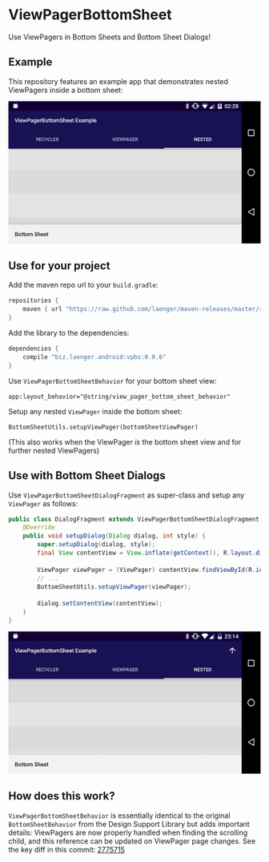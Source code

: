 # ViewPagerBottomSheet

Use ViewPagers in Bottom Sheets and Bottom Sheet Dialogs!

## Example

This repository features an example app that demonstrates nested ViewPagers inside a bottom sheet:

![Example App](assets/viewpager.gif)

## Use for your project

Add the maven repo url to your `build.gradle`:

```groovy
repositories {
    maven { url "https://raw.github.com/laenger/maven-releases/master/releases" }
}
```

Add the library to the dependencies:

```groovy
dependencies {
    compile "biz.laenger.android:vpbs:0.0.6"
}
```

Use `ViewPagerBottomSheetBehavior` for your bottom sheet view:
```
app:layout_behavior="@string/view_pager_bottom_sheet_behavior"
```

Setup any nested `ViewPager` inside the bottom sheet:
```
BottomSheetUtils.setupViewPager(bottomSheetViewPager)
```
(This also works when the ViewPager _is_ the bottom sheet view and for further nested ViewPagers)

## Use with Bottom Sheet Dialogs

Use `ViewPagerBottomSheetDialogFragment` as super-class and setup any `ViewPager` as follows:

```java
public class DialogFragment extends ViewPagerBottomSheetDialogFragment {
    @Override
    public void setupDialog(Dialog dialog, int style) {
        super.setupDialog(dialog, style);
        final View contentView = View.inflate(getContext(), R.layout.dialog_bottom_sheet, null);

        ViewPager viewPager = (ViewPager) contentView.findViewById(R.id.viewpager);
        // ...
        BottomSheetUtils.setupViewPager(viewPager);

        dialog.setContentView(contentView);
    }
}
```

![Example App](assets/dialog.gif)

## How does this work?

`ViewPagerBottomSheetBehavior` is essentially identical to the original `BottomSheetBehavior` from the Design Support Library but adds important details: ViewPagers are now properly handled when finding the scrolling child, and this reference can be updated on ViewPager page changes. See the key diff in this commit: [2775715](https://github.com/laenger/ViewPagerBottomSheet/commit/277571585500b8c1ed4ed444a5bd250b981c47fc)
